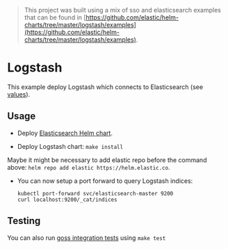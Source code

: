 > This project was built using a mix of sso and elasticsearch examples that can be found in [https://github.com/elastic/helm-charts/tree/master/logstash/examples](https://github.com/elastic/helm-charts/tree/master/logstash/examples).

# Logstash

This example deploy Logstash which connects to Elasticsearch (see [values][]).


## Usage

* Deploy [Elasticsearch Helm chart](../../elasticsearch).

* Deploy Logstash chart: `make install`

Maybe it might be necessary to add elastic repo before the command above: `helm repo add elastic https://helm.elastic.co`.

* You can now setup a port forward to query Logstash indices:

  ```
  kubectl port-forward svc/elasticsearch-master 9200
  curl localhost:9200/_cat/indices
  ```


## Testing

You can also run [goss integration tests][] using `make test`


[elasticsearch helm chart]: https://github.com/elastic/helm-charts/tree/master/elasticsearch/examples/default/
[goss integration tests]: https://github.com/elastic/helm-charts/tree/master/logstash/examples/elasticsearch/test/goss.yaml
[values]: https://github.com/elastic/helm-charts/tree/master/logstash/examples/elasticsearch/values.yaml
